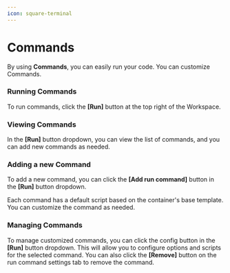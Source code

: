```yaml
---
icon: square-terminal
---
```


# Commands

By using **Commands**, you can easily run your code. You can customize Commands.&#x20;

### Running Commands <a href="#running-commands" id="running-commands"></a>

To run commands, click the **\[Run]** button at the top right of the Workspace.

### Viewing Commands <a href="#viewing-commands" id="viewing-commands"></a>

In the **\[Run]** button dropdown, you can view the list of commands, and you can add new commands as needed.

### Adding a new Command <a href="#adding-a-new-command" id="adding-a-new-command"></a>

To add a new command, you can click the **\[Add run command]** button in the **\[Run]** button dropdown.

Each command has a default script based on the container's base template. You can customize the command as needed.

### Managing Commands <a href="#managing-commands" id="managing-commands"></a>

To manage customized commands, you can click the config button in the **\[Run]** button dropdown. This will allow you to configure options and scripts for the selected command. You can also click the **\[Remove]** button on the run command settings tab to remove the command.
